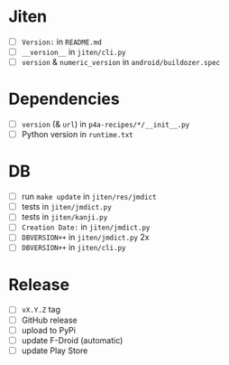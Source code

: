 # Jiten

- [ ] `Version:` in `README.md`
- [ ] `__version__` in `jiten/cli.py`
- [ ] `version` & `numeric_version` in `android/buildozer.spec`

# Dependencies

- [ ] `version` (& `url`) in `p4a-recipes/*/__init__.py`
- [ ] Python version in `runtime.txt`

# DB

- [ ] run `make update` in `jiten/res/jmdict`
- [ ] tests in `jiten/jmdict.py`
- [ ] tests in `jiten/kanji.py`
- [ ] `Creation Date:` in `jiten/jmdict.py`
- [ ] `DBVERSION++` in `jiten/jmdict.py` 2x
- [ ] `DBVERSION++` in `jiten/cli.py`

# Release

- [ ] `vX.Y.Z` tag
- [ ] GitHub release
- [ ] upload to PyPi
- [ ] update F-Droid (automatic)
- [ ] update Play Store
